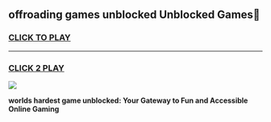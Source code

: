 
## offroading games unblocked Unblocked Games👋
<h3>
<a href="https://premium.freeplayer.one?title=offroading_games_unblocked&ref=16F">CLICK TO PLAY</a></h3>
<hr>

<h3>
<a href="https://premium.freeplayer.one?title=offroading_games_unblocked&ref=16F">CLICK 2 PLAY</a>
  
</h3>

<a href="https://premium.freeplayer.one?title=offroading_games_unblocked&ref=16F/"><img src="https://clearcache.store/games.png"></a>


**worlds hardest game unblocked: Your Gateway to Fun and Accessible Online Gaming**
